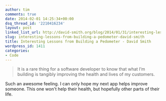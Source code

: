 ```yaml
---
author: tim
comments: true
date: 2014-02-01 14:25:34+00:00
dsq_thread_id: '2210416234'
layout: post
linked_list_url: http://david-smith.org/blog/2014/01/31/interesting-lessons-from-building-a-pedometer
slug: interesting-lessons-from-building-a-pedometer-david-smith
title: Interesting Lessons from Building a Pedometer - David Smith
wordpress_id: 1411
categories:
- Code
---
```


> It is a rare thing for a software developer to know that what I’m building
is tangibly improving the health and lives of my customers.

Such an awesome feeling. I can only hope my next app helps improve someone.
This one won't help their health, but hopefully other parts of their life.


